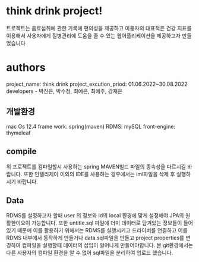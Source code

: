 # think drink project!

트로젝트는 음료섭취에 관한 기록에 편의성을 제공하고 이용자의 대표적은 건강 지표를 이용해서 사용자에게 질병관리에 도움을 줄 수 있는 웹어플리케이션을 제공하고자 만들었습니다


# authors
project_name: think drink
project_excution_priod: 01.06.2022~30.08.2022
developers - 박진은, 박수정, 최예은, 최예주, 강재은

## 개발환경

mac Os 12.4
frame work: spring(maven)
RDMS: mySQL
front-engine: thymeleaf



## compile

위 프로젝트를 컴파일할시 사용하는 spring MAVEN빌드 파일의 종속성을 다르시길 바랍니다. 또한 인텔리제이 이외의 IDE를 사용하는 경우에서는 iml파일을 삭제 후 실행하시기 바랍니다.

## Data
RDMS를 설정하고자 할때  user 의 정보와 Id의 local 환경에 맞게 설정해야 JPA의 원활한이요이 가능합니다. 또한 untitle.sql 파일에 더미 데이터로 담겨있는 정보들이 들어있기 때문에 이를 활용하기 위해서는 RDMS를 실행시키고 드라이버를 연결하고 이를 RDMS 내부에서 동작하게 만들거나 data.sql파일을 만들고 project properties를 변경하여 컴파일을 실행할때  데이터의 삽입이 일어나게 만들어야합니다. 본 git환경에서는 다른 사용자의 컴파일 환경을 알 수 없어 sql파일을 분리하여 업로드 했습니다.





